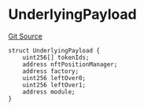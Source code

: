 # UnderlyingPayload
[Git Source](https://github.com/ArrakisFinance/arrakis-modular/blob/main/src/structs/SUniswapV3.sol)


```solidity
struct UnderlyingPayload {
    uint256[] tokenIds;
    address nftPositionManager;
    address factory;
    uint256 leftOver0;
    uint256 leftOver1;
    address module;
}
```

